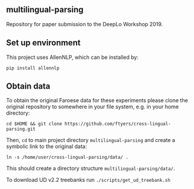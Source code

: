 ## multilingual-parsing
Repository for paper submission to the DeepLo Workshop 2019. 

## Set up environment

This project uses AllenNLP, which can be installed by: 

`pip install allennlp`

## Obtain data
To obtain the original Faroese data for these experiments please clone the original repository to somewhere in your file system, e.g. in your home directory:

`cd $HOME && git clone https://github.com/ftyers/cross-lingual-parsing.git`

Then, `cd` to main project directory `multilingual-parsing` and create a symbolic link to the original data:

`ln -s /home/user/cross-lingual-parsing/data/ .`

This should create a directory structure `multilingual-parsing/data/`.

To download UD v2.2 treebanks run `./scripts/get_ud_treebank.sh`
